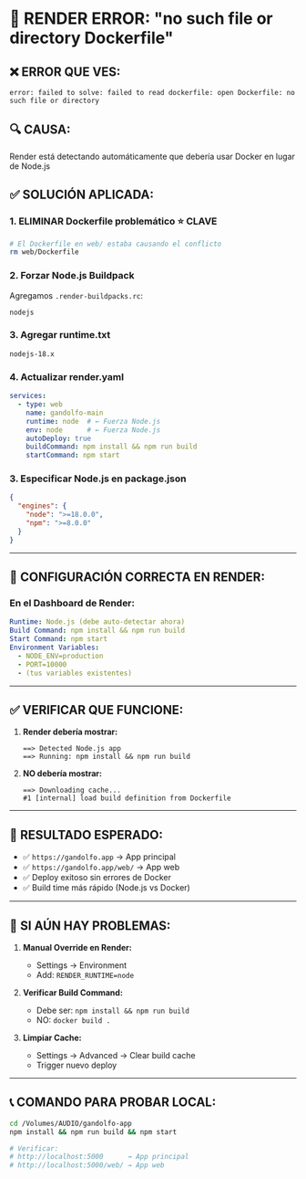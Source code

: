 # 🚨 RENDER ERROR: "no such file or directory Dockerfile"

## ❌ **ERROR QUE VES:**
```
error: failed to solve: failed to read dockerfile: open Dockerfile: no such file or directory
```

## 🔍 **CAUSA:**
Render está detectando automáticamente que debería usar Docker en lugar de Node.js

## ✅ **SOLUCIÓN APLICADA:**

### 1. **ELIMINAR Dockerfile problemático** ⭐ CLAVE
```bash
# El Dockerfile en web/ estaba causando el conflicto
rm web/Dockerfile
```

### 2. **Forzar Node.js Buildpack**
Agregamos `.render-buildpacks.rc`:
```
nodejs
```

### 3. **Agregar runtime.txt**
```
nodejs-18.x
```

### 4. **Actualizar render.yaml**
```yaml
services:
  - type: web
    name: gandolfo-main
    runtime: node  # ← Fuerza Node.js
    env: node      # ← Fuerza Node.js
    autoDeploy: true
    buildCommand: npm install && npm run build
    startCommand: npm start
```

### 3. **Especificar Node.js en package.json**
```json
{
  "engines": {
    "node": ">=18.0.0",
    "npm": ">=8.0.0"
  }
}
```

---

## 🎯 **CONFIGURACIÓN CORRECTA EN RENDER:**

### En el Dashboard de Render:
```yaml
Runtime: Node.js (debe auto-detectar ahora)
Build Command: npm install && npm run build
Start Command: npm start
Environment Variables:
  - NODE_ENV=production
  - PORT=10000
  - (tus variables existentes)
```

---

## ✅ **VERIFICAR QUE FUNCIONE:**

1. **Render debería mostrar:**
   ```
   ==> Detected Node.js app
   ==> Running: npm install && npm run build
   ```

2. **NO debería mostrar:**
   ```
   ==> Downloading cache...
   #1 [internal] load build definition from Dockerfile
   ```

---

## 🚀 **RESULTADO ESPERADO:**

- ✅ `https://gandolfo.app` → App principal
- ✅ `https://gandolfo.app/web/` → App web 
- ✅ Deploy exitoso sin errores de Docker
- ✅ Build time más rápido (Node.js vs Docker)

---

## 🔄 **SI AÚN HAY PROBLEMAS:**

1. **Manual Override en Render:**
   - Settings → Environment
   - Add: `RENDER_RUNTIME=node`

2. **Verificar Build Command:**
   - Debe ser: `npm install && npm run build`
   - NO: `docker build .`

3. **Limpiar Cache:**
   - Settings → Advanced → Clear build cache
   - Trigger nuevo deploy

---

## 📞 **COMANDO PARA PROBAR LOCAL:**
```bash
cd /Volumes/AUDIO/gandolfo-app
npm install && npm run build && npm start

# Verificar:
# http://localhost:5000      → App principal
# http://localhost:5000/web/ → App web
```
